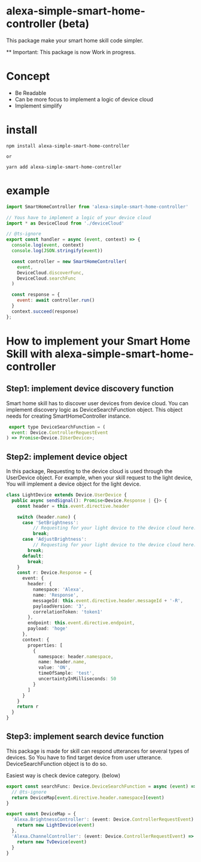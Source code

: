 # alexa-simple-smart-home-controller (beta)
This package make your smart home skill code simpler.

** Important: This package is now Work in progress.

# Concept
- Be Readable
- Can be more focus to implement a logic of device cloud
- Implement simplify

# install

```
npm install alexa-simple-smart-home-controller

or

yarn add alexa-simple-smart-home-controller
```

# example

```javascript
import SmartHomeController from 'alexa-simple-smart-home-controller'

// Yous have to implement a logic of your device cloud
import * as DeviceCloud from './deviceCloud'

// @ts-ignore
export const handler = async (event, context) => {
  console.log(event, context)
  console.log(JSON.stringify(event))

  const controller = new SmartHomeController(
    event,
    DeviceCloud.discoverFunc,
    DeviceCloud.searchFunc
  )

  const response = {
    event: await controller.run()
  }
  context.succeed(response)
};
```

# How to implement your Smart Home Skill with alexa-simple-smart-home-controller
## Step1: implement device discovery function
Smart home skill has to discover user devices from device cloud.
You can implement discovery logic as DeviceSearchFunction object.
This object needs for creating SmartHomeController instance.

```javascript
 export type DeviceSearchFunction = (
  event: Device.ControllerRequestEvent
) => Promise<Device.IUserDevice>;
```

## Step2: implement device object
In this package, Requesting to the device cloud is used through the UserDevice object.
For example, when your skill request to the light device, You will implement a device object
for the light device.

```typescript
class LightDevice extends Device.UserDevice {
  public async sendSignal(): Promise<Device.Response | {}> {
    const header = this.event.directive.header

    switch (header.name) {
      case 'SetBrightness':
          // Requesting for your light device to the device cloud here.
          break;
      case 'AdjustBrightness':
          // Requesting for your light device to the device cloud here.
        break;
      default:
        break;
    }
    const r: Device.Response = {
      event: {
        header: {
          namespace: 'Alexa',
          name: 'Response',
          messageId: this.event.directive.header.messageId + '-R',
          payloadVersion: '3',
          correlationToken: 'token1'
        },
        endpoint: this.event.directive.endpoint,
        payload: 'hoge' 
      },
      context: {
        properties: [
          {
            namespace: header.namespace,
            name: header.name,
            value: 'ON',
            timeOfSample: 'test',
            uncertaintyInMilliseconds: 50
          }
        ]
      }
    }
    return r
  }
}
```
## Step3: implement search device function
This package is made for skill can respond utterances for several types of devices.
So You have to find target device from user utterance.
DeviceSearchFunction object is to do so.

Easiest way is check device category. (below)

```typescript
export const searchFunc: Device.DeviceSearchFunction = async (event) => {
  // @ts-ignore
  return DeviceMap[event.directive.header.namespace](event)
}

export const DeviceMap = {
  'Alexa.BrightnessController': (event: Device.ControllerRequestEvent) => {
    return new LightDevice(event)
  },
  'Alexa.ChannelController': (event: Device.ControllerRequestEvent) => {
    return new TvDevice(event)
  }
}
```